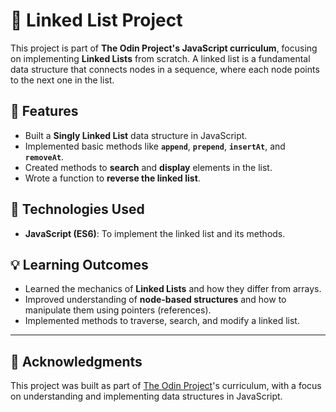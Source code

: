 # 🔗 Linked List Project

This project is part of **The Odin Project's JavaScript curriculum**, focusing on implementing **Linked Lists** from scratch. A linked list is a fundamental data structure that connects nodes in a sequence, where each node points to the next one in the list.

## 🌟 Features

- Built a **Singly Linked List** data structure in JavaScript.
- Implemented basic methods like **`append`**, **`prepend`**, **`insertAt`**, and **`removeAt`**.
- Created methods to **search** and **display** elements in the list.
- Wrote a function to **reverse the linked list**.

## 🚀 Technologies Used

- **JavaScript (ES6)**: To implement the linked list and its methods.

## 💡 Learning Outcomes

- Learned the mechanics of **Linked Lists** and how they differ from arrays.
- Improved understanding of **node-based structures** and how to manipulate them using pointers (references).
- Implemented methods to traverse, search, and modify a linked list.

---

## 🔗 Acknowledgments

This project was built as part of [The Odin Project](https://www.theodinproject.com/)'s curriculum, with a focus on understanding and implementing data structures in JavaScript.
